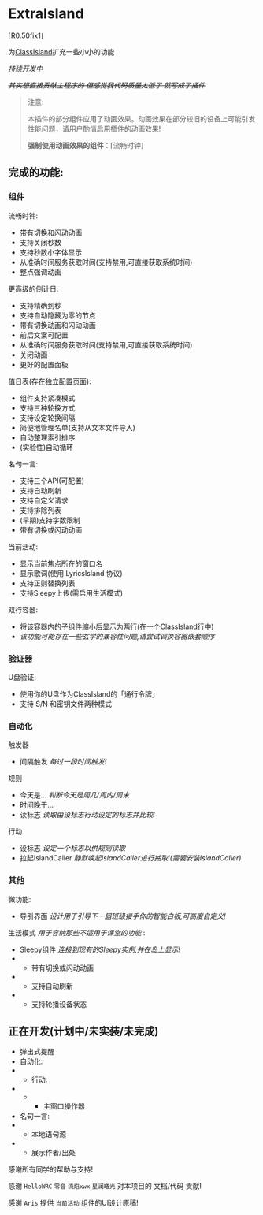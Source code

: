 # ExtraIsland
⌈R0.50fix1⌋

为[ClassIsland](https://classisland.tech/)扩充一些小小的功能

*持续开发中*

*~~其实想直接贡献主程序的 但感觉我代码质量太低了 就写成了插件~~*

> 注意:
>
> 本插件的部分组件应用了动画效果。动画效果在部分较旧的设备上可能引发性能问题，请用户酌情启用插件的动画效果!
>
> __强制使用动画效果的组件__：⌈流畅时钟⌋
>

## 完成的功能:

### 组件
流畅时钟:
- 带有切换和闪动动画
- 支持关闭秒数
- 支持秒数小字体显示
- 从准确时间服务获取时间(支持禁用,可直接获取系统时间)
- 整点强调动画
  
更高级的倒计日:
- 支持精确到秒
- 支持自动隐藏为零的节点
- 带有切换动画和闪动动画
- 前后文案可配置
- 从准确时间服务获取时间(支持禁用,可直接获取系统时间)
- 关闭动画
- 更好的配置面板

值日表(存在独立配置页面):
- 组件支持紧凑模式
- 支持三种轮换方式
- 支持设定轮换间隔
- 简便地管理名单(支持从文本文件导入)
- 自动整理索引排序
- (实验性)自动循环

名句一言:
- 支持三个API(可配置)
- 支持自动刷新
- 支持自定义请求
- 支持排除列表
- (早期)支持字数限制
- 带有切换或闪动动画

当前活动:
- 显示当前焦点所在的窗口名
- 显示歌词(使用 LyricsIsland 协议)
- 支持正则替换列表
- 支持Sleepy上传(需启用生活模式)

双行容器:
- 将该容器内的子组件缩小后显示为两行(在一个ClassIsland行中)
- *该功能可能存在一些玄学的兼容性问题,请尝试调换容器嵌套顺序*

### 验证器
U盘验证:
- 使用你的U盘作为ClassIsland的「通行令牌」
- 支持 S/N 和密钥文件两种模式

### 自动化
触发器
- 间隔触发 *每过一段时间触发!*

规则
- 今天是... *判断今天是周几/周内/周末*
- 时间晚于...
- 读标志 *读取由设标志行动设定的标志并比较!*

行动
- 设标志 *设定一个标志以供规则读取*
- 拉起IslandCaller *静默唤起IslandCaller进行抽取!(需要安装IslandCaller)*
### 其他
微功能:
- 导引界面 *设计用于引导下一届班级接手你的智能白板,可高度自定义!*

生活模式 *用于容纳那些不适用于课堂的功能* :
- Sleepy组件 *连接到现有的Sleepy实例,并在岛上显示!*
- - 带有切换或闪动动画
- - 支持自动刷新
- - 支持轮播设备状态

## 正在开发(计划中/未实装/未完成)
- 弹出式提醒
- 自动化:
- - 行动:
- - - 主窗口操作器
- 名句一言:
- - 本地语句源
- - 展示作者/出处

感谢所有同学的帮助与支持!

感谢 `HelloWRC` `零音` `流焰xwx` `星澜曦光` 对本项目的 文档/代码 贡献!

感谢 `Aris` 提供 `当前活动` 组件的UI设计原稿!